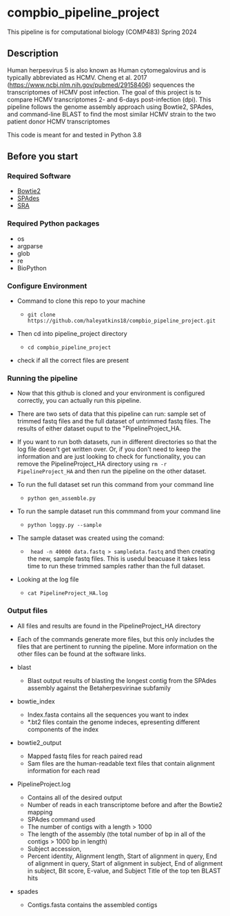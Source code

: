 # compbio_pipeline_project
This pipeline is for computational biology (COMP483) Spring 2024

## Description 
Human herpesvirus 5 is also known as Human cytomegalovirus and is typically abbreviated as HCMV. Cheng et al. 2017 (https://www.ncbi.nlm.nih.gov/pubmed/29158406) sequences the transcriptomes of HCMV post infection. The goal of this project is to compare HCMV transcriptomes 2- and 6-days post-infection (dpi). This pipeline follows the genome assembly approach using Bowtie2, SPAdes, and command-line BLAST to find the most similar HCMV strain to the two patient donor HCMV transcriptomes

This code is meant for and tested in Python 3.8


## Before you start

### Required Software

- [Bowtie2](https://github.com/BenLangmead/bowtie2)
- [SPAdes](https://github.com/ablab/spades)
- [SRA](https://github.com/ncbi/sra-tools)

### Required Python packages
- os
- argparse
- glob
- re
- BioPython

###  Configure Environment 

- Command to clone this repo to your machine 
	-  ```git clone https://github.com/haleyatkins18/compbio_pipeline_project.git```

- Then cd into pipeline_project directory 
	- ```cd compbio_pipeline_project```
- check if all the correct files are present 	
### Running the pipeline

- Now that this github is cloned and your environment is configured correctly, you can actually run this pipeline. 
- There are two sets of data that this pipeline can run: sample set of trimmed fastq files and the full dataset of untrimmed fastq files. The results of either dataset ouput to the "PipelineProject_HA.
- If you want to run both datasets, run in different directories so that the log file doesn't get written over. Or, if you don't need to keep the information and are just looking to check for functionality, you can remove the PipelineProject_HA directory using ```rm -r PipelineProject_HA``` and then run the pipeline on the other dataset.
  
- To run the full dataset set run this command from your command line 
	- ```python gen_assemble.py```
- To run the sample dataset run this commmand from your command line
	- ```python loggy.py --sample```
- The sample dataset was created using the comand:
  	- ``` head -n 40000 data.fastq > sampledata.fastq``` and then creating the new, sample fastq files. This is usedul beacuase it takes less time to run these trimmed samples rather than the full dataset.

- Looking at the log file
  	- ```cat PipelineProject_HA.log```

### Output files 
- All files and results are found in the PipelineProject_HA directory

- Each of the commands generate more files, but this only includes the files that are pertinent to running the pipeline. More information on the other files can be found at the software links.
 
- blast
	-  Blast output results of blasting the longest contig from the SPAdes assembly against the Betaherpesvirinae subfamily

- bowtie_index 
	- Index.fasta contains all the sequences you want to index
   	- *.bt2 files contain the genome indeces, epresenting different components of the index
- bowtie2_output 
	- Mapped fastq files for reach paired read
   	- Sam files are the human-readable text files that contain alignment information for each read
 
- PipelineProject.log
  	- Contains all of the desired output
  	- Number of reads in each transcriptome before and after the Bowtie2 mapping
  	-  SPAdes command used
  	-  The number of contigs with a length > 1000
  	-  The length of the assembly (the total number of bp in all of the contigs > 1000 bp in length)
  	-  Subject accession,
	- Percent identity, Alignment length, Start of alignment in query, End of alignment in query, Start of alignment in subject, End of alignment in subject, Bit score, E-value, and Subject Title of the top ten BLAST hits

- spades
	- Contigs.fasta contains the assembled contigs  
